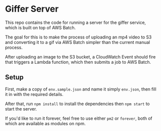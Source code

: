# Giffer Server

This repo contains the code for running a server for the giffer service, which is built on top of AWS Batch.

The goal for this is to make the process of uploading an mp4 video to S3 and converting it to a gif via AWS Batch simpler than the current manual process.

After uploading an image to the S3 bucket, a CloudWatch Event should fire that triggers a Lambda function, which then submits a job to AWS Batch.

## Setup

First, make a copy of `env.sample.json` and name it simply `env.json`, then fill it in with the required details.

After that, run `npm install` to install the dependencies then `npm start` to start the server.

If you'd like to run it forever, feel free to use either `pm2` or `forever`, both of which are available as modules on npm.